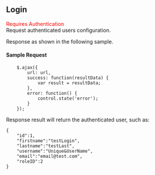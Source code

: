 ## Login
<span style="color:red">Requires Authentication</span>  
Request authenticated users configuration.

Response as shown in the following sample.
#### Sample Request
```
	$.ajax({
		url: url,
		success: function(resultData) { 
			var result = resultData;
		},
		error: function() {
			control.state('error');
		}
	});
```
Response result will return the authenticated user, such as:

```
{
	"id":1,
    "firstname":"testLogin",
    "lastname":"testLast",
    "username":"Unique&UserName",
	"email":"email@test.com",
	"roleID":2
}
```